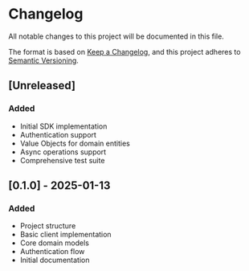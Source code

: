 # Changelog
All notable changes to this project will be documented in this file.

The format is based on [Keep a Changelog](https://keepachangelog.com/en/1.0.0/),
and this project adheres to [Semantic Versioning](https://semver.org/spec/v2.0.0.html).

## [Unreleased]
### Added
- Initial SDK implementation
- Authentication support
- Value Objects for domain entities
- Async operations support
- Comprehensive test suite

## [0.1.0] - 2025-01-13
### Added
- Project structure
- Basic client implementation
- Core domain models
- Authentication flow
- Initial documentation
